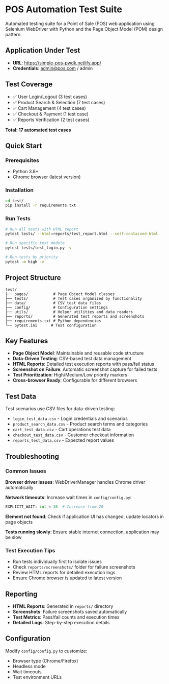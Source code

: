 # POS Automation Test Suite

Automated testing suite for a Point of Sale (POS) web application using Selenium WebDriver with Python and the Page Object Model (POM) design pattern.

## Application Under Test
- **URL**: https://simple-pos-pwdk.netlify.app/
- **Credentials**: admin@pos.com / admin

## Test Coverage
- ✅ User Login/Logout (3 test cases)
- ✅ Product Search & Selection (7 test cases) 
- ✅ Cart Management (4 test cases)
- ✅ Checkout & Payment (1 test case)
- ✅ Reports Verification (2 test cases)

**Total: 17 automated test cases**

## Quick Start

### Prerequisites
- Python 3.8+
- Chrome browser (latest version)

### Installation
```bash
cd test/
pip install -r requirements.txt
```

### Run Tests
```bash
# Run all tests with HTML report
pytest tests/ --html=reports/test_report.html --self-contained-html

# Run specific test module
pytest tests/test_login.py -v

# Run tests by priority
pytest -m high -v
```

## Project Structure
```
test/
├── pages/           # Page Object Model classes
├── tests/           # Test cases organized by functionality
├── data/            # CSV test data files
├── config/          # Configuration settings
├── utils/           # Helper utilities and data readers
├── reports/         # Generated test reports and screenshots
├── requirements.txt # Python dependencies
└── pytest.ini      # Test configuration
```

## Key Features
- **Page Object Model**: Maintainable and reusable code structure
- **Data-Driven Testing**: CSV-based test data management
- **HTML Reports**: Detailed test execution reports with pass/fail status
- **Screenshot on Failure**: Automatic screenshot capture for failed tests
- **Test Prioritization**: High/Medium/Low priority markers
- **Cross-browser Ready**: Configurable for different browsers

## Test Data
Test scenarios use CSV files for data-driven testing:
- `login_test_data.csv` - Login credentials and scenarios
- `product_search_data.csv` - Product search terms and categories
- `cart_test_data.csv` - Cart operations test data
- `checkout_test_data.csv` - Customer checkout information
- `reports_test_data.csv` - Expected report values

## Troubleshooting

### Common Issues
**Browser driver issues**: WebDriverManager handles Chrome driver automatically

**Network timeouts**: Increase wait times in `config/config.py`:
```python
EXPLICIT_WAIT: int = 30  # Increase from 20
```

**Element not found**: Check if application UI has changed, update locators in page objects

**Tests running slowly**: Ensure stable internet connection, application may be slow

### Test Execution Tips
- Run tests individually first to isolate issues
- Check `reports/screenshots/` folder for failure screenshots
- Review HTML reports for detailed execution logs
- Ensure Chrome browser is updated to latest version

## Reporting
- **HTML Reports**: Generated in `reports/` directory
- **Screenshots**: Failure screenshots saved automatically
- **Test Metrics**: Pass/fail counts and execution times
- **Detailed Logs**: Step-by-step execution details

## Configuration
Modify `config/config.py` to customize:
- Browser type (Chrome/Firefox)
- Headless mode
- Wait timeouts
- Test environment URLs